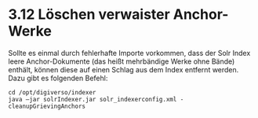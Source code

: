 # 3.12 Löschen verwaister Anchor-Werke

Sollte es einmal durch fehlerhafte Importe vorkommen, dass der Solr Index leere Anchor-Dokumente \(das heißt mehrbändige Werke ohne Bände\) enthält, können diese auf einen Schlag aus dem Index entfernt werden. Dazu gibt es folgenden Befehl: 

```text
cd /opt/digiverso/indexer
java –jar solrIndexer.jar solr_indexerconfig.xml -cleanupGrievingAnchors
```



